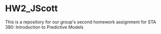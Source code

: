# HW2_JScott
This is a repository for our group's second homework assignment for STA 380: Introduction to Predictive Models
